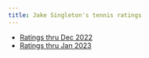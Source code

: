 ```yaml
---
title: Jake Singleton's tennis ratings
---
```


* [Ratings thru Dec 2022](https://jakesingi.github.io/tennis_ratings/jan23)
* [Ratings thru Jan 2023](https://jakesingi.github.io/tennis_ratings/feb23)
